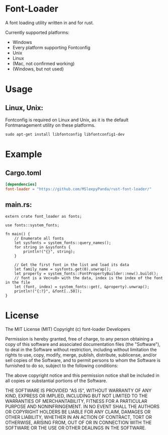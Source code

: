 # Font-Loader
A font loading utility written in and for rust.

Currently supported platforms:

* Windows
* Every platform supporting Fontconfig
 * Unix
 * Linux
 * (Mac, not confirmed working)
 * (Windows, but not used)

# Usage
## Linux, Unix:
Fontconfig is required on Linux and Unix, as it is the default Fontmanagement utility on these platforms.
```
sudo apt-get install libfontconfig libfontconfig1-dev
```

# Example
## Cargo.toml
```toml
[dependencies]
font-loader = "https://github.com/MSleepyPanda/rust-font-loader/"
```

## main.rs:
```
extern crate font_loader as fonts;

use fonts::system_fonts;

fn main() {
	// Enumerate all fonts
    let sysfonts = system_fonts::query_names();
    for string in &sysfonts {
        println!("{}", string);
    }

	// Get the first font in the list and load its data
	let family_name = sysfonts.get(0).unwrap();
	let property = system_fonts::FontPropertyBuilder::new().build();
	// font is a Vec<u8> with the data, index is the index of the font in the file
	let (font, index) = system_fonts::get(, &property).unwrap();
	println!("{:?}", &font[..50]);
}
```

# License

The MIT License (MIT)
Copyright (c) font-loader Developers

Permission is hereby granted, free of charge, to any person obtaining a copy of this software and associated documentation files (the "Software"), to deal in the Software without restriction, including without limitation the rights to use, copy, modify, merge, publish, distribute, sublicense, and/or sell copies of the Software, and to permit persons to whom the Software is furnished to do so, subject to the following conditions:

The above copyright notice and this permission notice shall be included in all copies or substantial portions of the Software.

THE SOFTWARE IS PROVIDED "AS IS", WITHOUT WARRANTY OF ANY KIND, EXPRESS OR IMPLIED, INCLUDING BUT NOT LIMITED TO THE WARRANTIES OF MERCHANTABILITY, FITNESS FOR A PARTICULAR PURPOSE AND NONINFRINGEMENT. IN NO EVENT SHALL THE AUTHORS OR COPYRIGHT HOLDERS BE LIABLE FOR ANY CLAIM, DAMAGES OR OTHER LIABILITY, WHETHER IN AN ACTION OF CONTRACT, TORT OR OTHERWISE, ARISING FROM, OUT OF OR IN CONNECTION WITH THE SOFTWARE OR THE USE OR OTHER DEALINGS IN THE SOFTWARE.
